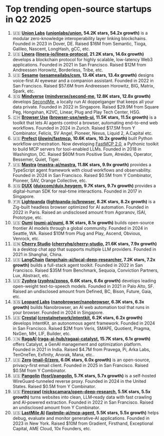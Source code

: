 # Top trending open-source startups in Q2 2025

1. 🇺🇸 **[Union Labs](https://union.build) ([unionlabs/union](https://github.com/unionlabs/union), 54.2K stars, 54.2x growth)** is a modular zero-knowledge interoperability layer linking blockchains. Founded in 2023 in Dover, DE. Raised $16M from Semantic, Tioga, Galileo, Nascent, LongHash, gCC, etc.
2. 🇺🇸 **[Linera](https://linera.io) ([linera-io/linera-protocol](https://github.com/linera-io/linera-protocol), 21.2K stars, 14.6x growth)** develops a blockchain protocol for highly scalable, low-latency Web3 applications. Founded in 2021 in San Francisco. Raised $12M from Andreessen Horowitz, Borderless, Tribe, etc.
3. 🇺🇸 **[Sesame](https://sesame.com) ([sesameailabs/csm](https://github.com/sesameailabs/csm), 13.4K stars, 13.4x growth)** designs voice-first AI eyewear and a companion assistant. Founded in 2022 in San Francisco. Raised $57.6M from Andreessen Horowitz, BIG, Matrix, Spark, etc.
4. 🇸🇬 **[Mindverse](https://mindverse.ai) ([mindverse/second-me](https://github.com/mindverse/second-me), 12.8K stars, 12.8x growth)** develops [SecondMe](https://www.secondme.io/), a locally run AI doppelganger that keeps all your data private. Founded in 2022 in Singapore. Raised $29.9M from Square Peg, Hongshan, K2VC, Linear, Plug and Play Tech Center, HSG.
5. 🇨🇭 **[Browser Use](https://browser-use.com) ([browser-use/web-ui](https://github.com/browser-use/web-ui), 11.5K stars, 11.5x growth)** is a toolkit that lets AI agents control a browser, automating end-to-end web workflows. Founded in 2024 in Zurich. Raised $17.5M from Y Combinator, Felicis, SV Angel, Pioneer, Nexus, Liquid 2, A.Capital etc.
6. 🇺🇸 **[Prefect](https://prefect.io) ([jlowin/fastmcp](https://github.com/jlowin/fastmcp), 10.6K stars, 10.2x growth)** built Python workflow orchestration. Now developing [FastMCP 2.0](https://gofastmcp.com/), a Pythonic toolkit to build MCP servers for tool-enabled LLMs. Founded in 2018 in Washington, DC. Raised $60M from Positive Sum, Atreides, Operator, Bessemer, Quiet, Tiger.
7. 🇺🇸 **[Mastra](https://mastra.ai) ([mastra-ai/mastra](https://github.com/mastra-ai/mastra), 11.8K stars, 9.9x growth)** provides a TypeScript agent framework with cloud workflows and observability. Founded in 2024 in San Francisco. Raised $0.5M from Y Combinator, Pioneer, SAV, Orange Collective, etc.
8. 🇸🇬 **[DUIX](https://duix.com) ([duixcom/duix.heygem](https://github.com/duixcom/duix.heygem), 9.7K stars, 9.7x growth)** provides a digital-human SDK for real-time interactions. Founded in 2017 in Singapore.
9. 🇫🇷 **[Lightpanda](https://lightpanda.io) ([lightpanda-io/browser](https://github.com/lightpanda-io/browser), 8.2K stars, 8.2x growth)** is a Zig-built headless browser optimized for AI automation. Founded in 2022 in Paris. Raised an undisclosed amount from Agoranov, ISAI, Prototype, etc.
10. 🇺🇸 **[Oumi](https://oumi.ai) ([oumi-ai/oumi](https://github.com/oumi-ai/oumi), 8.1K stars, 8.1x growth)** builds open-source frontier AI models through a global community. Founded in 2024 in Seattle, WA. Raised $10M from Plug and Play, Ascend, Obvious, Venrock, etc.
11. 🇨🇳 **[Cherry Studio](https://cherry-ai.com) ([cherryhq/cherry-studio](https://github.com/cherryhq/cherry-studio), 21.6K stars, 7.9x growth)** is a desktop chat app that supports multiple LLM providers. Founded in 2021 in Shanghai, China.
12. 🇺🇸 **[LangChain](https://langchain.com) ([langchain-ai/local-deep-researcher](https://github.com/langchain-ai/local-deep-researcher), 7.2K stars, 7.2x growth)** builds a full-stack agent toolkit. Founded in 2022 in San Francisco. Raised $35M from Benchmark, Sequoia, Conviction Partners, Lux, Abstract, etc.
13. 🇺🇸 **[Zyphra](https://zyphra.com) ([zyphra/zonos](https://github.com/zyphra/zonos), 6.6K stars, 6.6x growth)** develops leading open-weight text-to-speech models. Founded in 2021 in Palo Alto, SF. Raised an undisclosed amount from Defined, BC, Bison, Future, Gaia, etc.
14. 🇸🇬 **[Leopard Labs](https://nanobrowser.ai) ([nanobrowser/nanobrowser](https://github.com/nanobrowser/nanobrowser), 6.3K stars, 6.3x growth)** builds Nanobrowser, an AI web automation tool that runs in your browser. Founded in 2024 in Singapore.
15. 🇺🇸 **[Crestal](https://crestal.network) ([crestalnetwork/intentkit](https://github.com/crestalnetwork/intentkit), 6.2K stars, 6.2x growth)** develops IntentKit, an autonomous agent framework. Founded in 2024 in San Francisco. Raised $2M from Veris, SMAPE, Quotient, Pragma, NxGen, MH, LIF, Builder, etc.
16. 🇮🇳 **[RagaAI](https://raga.ai) ([raga-ai-hub/ragaai-catalyst](https://github.com/raga-ai-hub/ragaai-catalyst), 15.7K stars, 6.1x growth)** offers Catalyst, a GenAI management and optimization platform. Founded in 2021 in India. Raised $4.7M from Pravega, Pi, Arka Labs, TenOneTen, Exfinity, Anorak, Mana, etc..
17. 🇺🇸 **[Zero](https://0.email) ([mail-0/zero](https://github.com/mail-0/zero), 6.0K stars, 6.0x growth)** is an open-source, privacy-first email client. Founded in 2025 in San Francisco. Raised $0.5M from Y Combinator.
18. 🇺🇸 **[Pangolin](https://digpangolin.com) ([fosrl/pangolin](https://github.com/fosrl/pangolin), 5.7K stars, 5.7x growth)** is a self-hosted WireGuard-tunneled reverse proxy. Founded in 2024 in the United States. Raised $0.5M from Y Combinator.
19. 🇺🇸 **[Firecrawl](https://firecrawl.dev) ([nickscamara/open-deep-research](https://github.com/nickscamara/open-deep-research), 5.5K stars, 5.5x growth)** turns websites into clean, LLM‑ready data with fast crawling and AI‑powered extraction. Founded in 2022 in San Francisco. Raised an undisclosed amount from Y Combinator.
20. 🇺🇸 **[LastMile AI](https://lastmileai.dev) ([lastmile-ai/mcp-agent](https://github.com/lastmile-ai/mcp-agent), 5.5K stars, 5.5x growth)** helps debug, evaluate and monitor generative-AI applications. Founded in 2023 in New York. Raised $10M from Gradient, Firsthand, Exceptional Capital, AME Cloud, 10x Founders, etc.
